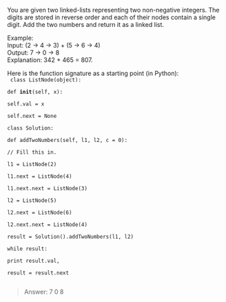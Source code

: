 You are given two linked-lists representing two non-negative integers. The digits are stored in reverse order and each of their nodes contain a single digit. Add the two numbers and return it as a linked list.

Example:  
Input: (2 -> 4 -> 3) + (5 -> 6 -> 4)  
Output: 7 -> 0 -> 8  
Explanation: 342 + 465 = 807.  

Here is the function signature as a starting point (in Python):  
<code>   class ListNode(object):  
    def __init__(self, x):  
        self.val = x  
        self.next = None  
    class Solution:  
    def addTwoNumbers(self, l1, l2, c = 0):  
        // Fill this in.  
    l1 = ListNode(2)  
    l1.next = ListNode(4)  
    l1.next.next = ListNode(3)  
l2 = ListNode(5)  
l2.next = ListNode(6)  
l2.next.next = ListNode(4)  
result = Solution().addTwoNumbers(l1, l2)  
while result:  
  print result.val,  
  result = result.next  
</code>
> Answer: 7 0 8